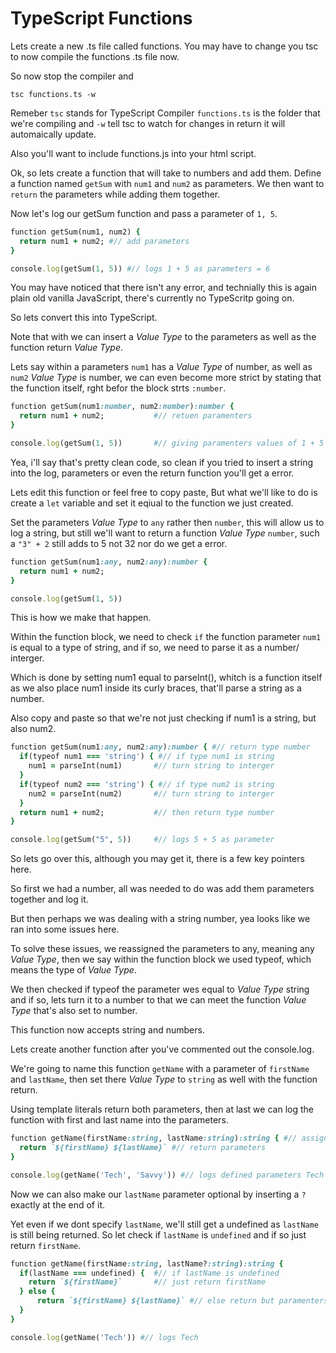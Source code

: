 # TypeScript Functions

Lets create a new .ts file called functions. You may have to change you tsc to now compile the functions .ts file now.

So now stop the compiler and

```tsc functions.ts -w ```

Remeber ```tsc``` stands for TypeScript Compiler ```functions.ts``` is the folder that we're compiling and ```-w``` tell tsc to watch for changes in return it will automaically update.

Also you'll want to include functions.js into your html script.

Ok, so lets create a function that will take to numbers and add them.
Define a function named ```getSum``` with ```num1``` and ```num2``` as parameters.
We then want to ```return``` the parameters while adding them together.

Now let's log our getSum function and pass a parameter of ```1, 5```. 

```Ruby
function getSum(num1, num2) {
  return num1 + num2; #// add parameters
}

console.log(getSum(1, 5)) #// logs 1 + 5 as parameters = 6
```

You may have noticed that there isn't any error, and technially this is again plain old vanilla JavaScript, there's currently no TypeScritp going on.

So lets convert this into TypeScript.

Note that with we can insert a *Value Type* to the parameters as well as the function return *Value Type*.

Lets say  within a parameters ```num1``` has a *Value Type* of number, as well as ```num2``` *Value Type* is number, we can even become more strict by stating that the function itself, rght befor the block strts ```:number```.
```Ruby
function getSum(num1:number, num2:number):number {
  return num1 + num2;           #// retuen paramenters
}

console.log(getSum(1, 5))       #// giving paramenters values of 1 + 5
```

Yea, i'll say that's pretty clean code, so clean if you tried to insert a string into the log, parameters or even the return function you'll get a error.


Lets edit this function or feel free to copy paste, But what we'll like to do is create a ```let``` variable and set it eqiual to the function we just created.

Set the parameters *Value Type* to ```any``` rather then ```number```, this will allow us to log a string, but still we'll want to return a function *Value Type* ```number```, such a ```"3" + 2``` still adds to 5 not 32 nor do we get a error.

```Ruby
function getSum(num1:any, num2:any):number {
  return num1 + num2; 
}

console.log(getSum(1, 5))
```

This is how we make that happen.

Within the function block, we need to check ```if``` the function parameter ```num1``` is equal to a type of string, and if so, we need to parse it as a number/ interger.

Which is done by setting num1 equal to parseInt(), whitch is a function itself as we also place num1 inside its curly braces, that'll parse a string as a number.

Also copy and paste so that we're not just checking if num1 is a string, but also num2.

```Ruby
function getSum(num1:any, num2:any):number { #// return type number
  if(typeof num1 === 'string') { #// if type num1 is string
    num1 = parseInt(num1)       #// turn string to interger
  }
  if(typeof num2 === 'string') { #// if type num2 is string
    num2 = parseInt(num2)       #// turn string to interger
  }
  return num1 + num2;           #// then return type number
}

console.log(getSum("5", 5))     #// logs 5 + 5 as parameter
```


So lets go over this, although you may get it, there is a few key pointers here.

So first we had a number, all was needed to do was add them parameters together and log it.

But then perhaps we was dealing with a string number, yea looks like we ran into some issues here.

To solve these issues, we reassigned the parameters to any, meaning any *Value Type*, then we say within the function block we used typeof, which means the type of *Value Type*.

We then checked if typeof the parameter wes equal to *Value Type* string and if so, lets turn it to a number to that we can meet the function *Value Type* that's also set to number.

This function now accepts string and numbers.




Lets create another function after you've commented out the console.log.

We're going to name this function ```getName``` with a parameter of ```firstName``` and ```lastName```, then set there *Value Type* to ```string``` as well with the function return.

Using template literals return both parameters, then at last we can log the function with first and last name into the parameters.

```Ruby
function getName(firstName:string, lastName:string):string { #// assigns parameters
  return `${firstName} ${lastName}` #// return parameters
}

console.log(getName('Tech', 'Savvy')) #// logs defined parameters Tech Savvy
```

Now we can also make our ```lastName``` parameter optional by inserting a ```?``` exactly at the end of it.

Yet even if we dont specify ```lastName```, we'll still get a undefined as ```lastName``` is still being returned. So let check if ```lastName``` is ```undefined``` and if so just return ```firstName```.

```Ruby
function getName(firstName:string, lastName?:string):string {
  if(lastName === undefined) {  #// if lastName is undefined
    return `${firstName}`       #// just return firstName
  } else {
      return `${firstName} ${lastName}` #// else return but paramenters
  }
}

console.log(getName('Tech')) #// logs Tech 
```